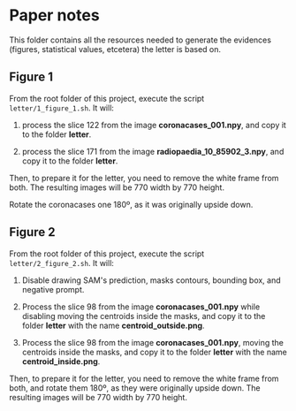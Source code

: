 # Paper notes

This folder contains all the resources needed to generate the evidences (figures, statistical values, etcetera) the letter is based on.

## Figure 1

From the root folder of this project, execute the script `letter/1_figure_1.sh`. It will:

1. process the slice 122 from the image **coronacases_001.npy**, and copy it to the folder **letter**.

2. process the slice 171 from the image **radiopaedia_10_85902_3.npy**, and copy it to the folder **letter**.

Then, to prepare it for the letter, you need to remove the white frame from both. The resulting images will be 770 width by 770 height.

Rotate the coronacases one 180º, as it was originally upside down.

## Figure 2

From the root folder of this project, execute the script `letter/2_figure_2.sh`. It will:

1. Disable drawing SAM's prediction, masks contours, bounding box, and negative prompt.

2. Process the slice 98 from the image **coronacases_001.npy** while disabling moving the centroids inside the masks, and copy it to the folder **letter** with the name **centroid_outside.png**.

3. Process the slice 98 from the image **coronacases_001.npy**, moving the centroids inside the masks, and copy it to the folder **letter** with the name **centroid_inside.png**.

Then, to prepare it for the letter, you need to remove the white frame from both, and rotate them 180º, as they were originally upside down. The resulting images will be 770 width by 770 height.
